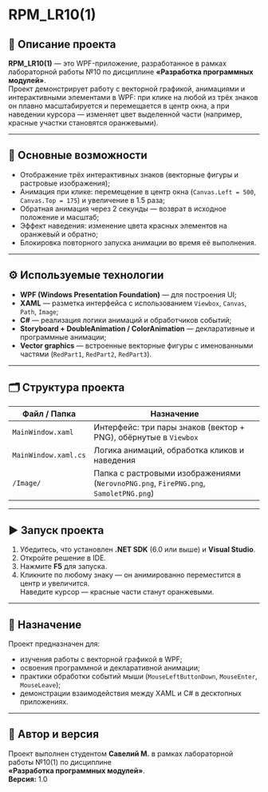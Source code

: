 # RPM_LR10(1)

## 📘 Описание проекта
**RPM_LR10(1)** — это WPF-приложение, разработанное в рамках лабораторной работы №10 по дисциплине **«Разработка программных модулей»**.  
Проект демонстрирует работу с векторной графикой, анимациями и интерактивными элементами в WPF: при клике на любой из трёх знаков он плавно масштабируется и перемещается в центр окна, а при наведении курсора — изменяет цвет выделенной части (например, красные участки становятся оранжевыми).

---

## 🧩 Основные возможности
- Отображение трёх интерактивных знаков (векторные фигуры и растровые изображения);
- Анимация при клике: перемещение в центр окна (`Canvas.Left = 500`, `Canvas.Top = 175`) и увеличение в 1.5 раза;
- Обратная анимация через 2 секунды — возврат в исходное положение и масштаб;
- Эффект наведения: изменение цвета красных элементов на оранжевый и обратно;
- Блокировка повторного запуска анимации во время её выполнения.

---

## ⚙️ Используемые технологии
- **WPF (Windows Presentation Foundation)** — для построения UI;
- **XAML** — разметка интерфейса с использованием `Viewbox`, `Canvas`, `Path`, `Image`;
- **C#** — реализация логики анимаций и обработчиков событий;
- **Storyboard + DoubleAnimation / ColorAnimation** — декларативные и программные анимации;
- **Vector graphics** — встроенные векторные фигуры с именованными частями (`RedPart1`, `RedPart2`, `RedPart3`).

---

## 🗂️ Структура проекта

| Файл / Папка | Назначение |
|--------------|------------|
| `MainWindow.xaml` | Интерфейс: три пары знаков (вектор + PNG), обёрнутые в `Viewbox` |
| `MainWindow.xaml.cs` | Логика анимаций, обработка кликов и наведения |
| `/Image/` | Папка с растровыми изображениями (`NerovnoPNG.png`, `FirePNG.png`, `SamoletPNG.png`) |

---

## ▶️ Запуск проекта

1. Убедитесь, что установлен **.NET SDK** (6.0 или выше) и **Visual Studio**.
2. Откройте решение в IDE.
3. Нажмите **F5** для запуска.
4. Кликните по любому знаку — он анимированно переместится в центр и увеличится.  
   Наведите курсор — красные части станут оранжевыми.

---

## 🧠 Назначение
Проект предназначен для:
- изучения работы с векторной графикой в WPF;
- освоения программной и декларативной анимации;
- практики обработки событий мыши (`MouseLeftButtonDown`, `MouseEnter`, `MouseLeave`);
- демонстрации взаимодействия между XAML и C# в десктопных приложениях.

---

## 📅 Автор и версия
Проект выполнен студентом **Савелий М.** в рамках лабораторной работы №10(1) по дисциплине  
**«Разработка программных модулей»**.  
**Версия:** 1.0
